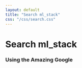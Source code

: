 ```yaml
---
layout: default
title: "Search ml_stack"
css: "/css/search.css"
---
```


# Search ml_stack

### Using the Amazing Google

<div id="google-custom-search">
<script>
  (function() {
    var cx = '009149815852525205152:wmudrk1brn8';
    var gcse = document.createElement('script');
    gcse.type = 'text/javascript';
    gcse.async = true;
    gcse.src = 'https://cse.google.com/cse.js?cx=' + cx;
    var s = document.getElementsByTagName('script')[0];
    s.parentNode.insertBefore(gcse, s);
  })();
</script>
<gcse:search></gcse:search>
</div>
